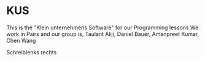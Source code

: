# KUS
This is the "Klein unternehmens Software" for our Programming lessons
We work in Pairs and our group is, Taulant Aliji, Daniel Bauer, Amanpreet Kumar, Chen Wang

Schreiblenks rechts